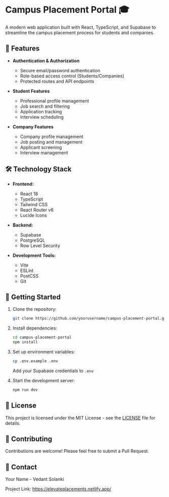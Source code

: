 # Campus Placement Portal 🎓

A modern web application built with React, TypeScript, and Supabase to streamline the campus placement process for students and companies.

## 🌟 Features

- **Authentication & Authorization**
  - Secure email/password authentication
  - Role-based access control (Students/Companies)
  - Protected routes and API endpoints

- **Student Features**
  - Professional profile management
  - Job search and filtering
  - Application tracking
  - Interview scheduling

- **Company Features**
  - Company profile management
  - Job posting and management
  - Applicant screening
  - Interview management

## 🛠️ Technology Stack

- **Frontend:**
  - React 18
  - TypeScript
  - Tailwind CSS
  - React Router v6
  - Lucide Icons

- **Backend:**
  - Supabase
  - PostgreSQL
  - Row Level Security

- **Development Tools:**
  - Vite
  - ESLint
  - PostCSS
  - Git

## 🚀 Getting Started

1. Clone the repository:
   ```bash
   git clone https://github.com/yourusername/campus-placement-portal.git
   ```

2. Install dependencies:
   ```bash
   cd campus-placement-portal
   npm install
   ```

3. Set up environment variables:
   ```bash
   cp .env.example .env
   ```
   Add your Supabase credentials to `.env`

4. Start the development server:
   ```bash
   npm run dev
   ```

## 📝 License

This project is licensed under the MIT License - see the [LICENSE](LICENSE) file for details.

## 🤝 Contributing

Contributions are welcome! Please feel free to submit a Pull Request.

## 📧 Contact

Your Name - Vedant Solanki

Project Link: https://elevateplacements.netlify.app/
